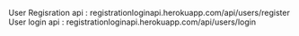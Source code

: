 User Regisration api : registrationloginapi.herokuapp.com/api/users/register
User login api : registrationloginapi.herokuapp.com/api/users/login
